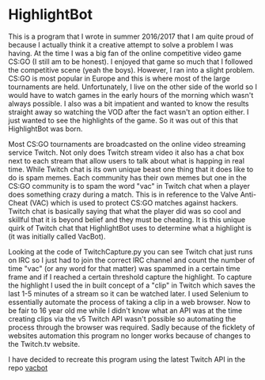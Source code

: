# HighlightBot
This is a program that I wrote in summer 2016/2017 that I am quite proud of because I actually think it a creative attempt to solve a problem I was having. At the time I was a big fan of the online competitive video game CS:GO (I still am to be honest). I enjoyed that game so much that I followed the competitive scene (yeah the boys). However, I ran into a slight problem. CS:GO is most popular in Europe and this is where most of the large tournaments are held. Unfortunately, I live on the other side of the world so I would have to watch games in the early hours of the morning which wasn't always possible. I also was a bit impatient and wanted to know the results straight away so watching the VOD after the fact wasn't an option either. I just wanted to see the highlights of the game. So it was out of this that HighlightBot was born.  

Most CS:GO tournaments are broadcasted on the online video streaming service Twitch. Not only does Twitch stream video it also has a chat box next to each stream that allow users to talk about what is happing in real time. While Twitch chat is its own unique beast one thing that it does like to do is spam memes. Each community has their own memes but one in the CS:GO community is to spam the word "vac" in Twitch chat when a player does something crazy during a match. This is in reference to the Valve Anti-Cheat (VAC) which is used to protect CS:GO matches against hackers. Twitch chat is basically saying that what the player did was so cool and skillful that it is beyond belief and they must be cheating. It is this unique quirk of Twitch chat that HighlightBot uses to determine what a highlight is (it was initially called VacBot).

Looking at the code of TwitchCapture.py you can see Twitch chat just runs on IRC so I just had to join the correct IRC channel and count the number of time "vac" (or any word for that matter) was spammed in a certain time frame and if I reached a certain threshold capture the highlight. To capture the highlight I used the in built concept of a "clip" in Twitch which saves the last 1-5 minutes of a stream so it can be watched later. I used Selenium to essentially automate the process of taking a clip in a web browser. Now to be fair to 16 year old me while I didn't know what an API was at the time creating clips via the v5 Twitch API wasn't possible so automating the process through the browser was required. Sadly because of the ficklety of websites automation this program no longer works because of changes to the Twitch.tv website.

I have decided to recreate this program using the latest Twitch API in the repo [vacbot](https://github.com/FinnCooney/vacbot)
